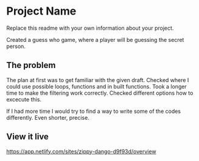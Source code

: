 # Project Name

Replace this readme with your own information about your project.

Created a guess who game, where a player will be guessing the secret person.
## The problem

The plan at first was to get familiar with the given draft. Checked where I could use possible loops, functions and in built functions. Took a longer time to make the filtering work correctly. Checked different options how to excecute this. 

If I had more time I would try to find a way to write some of the codes differently. Even shorter, precise. 

## View it live

https://app.netlify.com/sites/zippy-dango-d9f93d/overview
